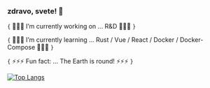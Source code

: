 ### zdravo, svete! 👋

`{` 🔭🔭🔭 I’m currently working on ... R&D 🔭🔭🔭 `}`

`{` 🌱🌱🌱 I’m currently learning ... Rust / Vue / React / Docker / Docker-Compose 🌱🌱🌱 `}`

`{` ⚡⚡⚡ Fun fact: ... The Earth is round! ⚡⚡⚡ `}`

[![Top Langs](https://github-readme-stats.vercel.app/api/top-langs/?username=zeljic&layout=compact&theme=dark)](https://zeljic.com)
